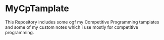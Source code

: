 # MyCpTamplate

This Repository includes some ogf my Competitive Programming tamplates and some of my custom notes which i use mostly for competitive programming.
